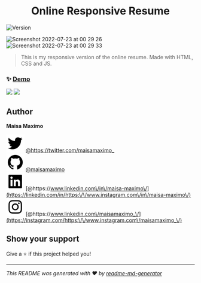 <h1 align="center">Online Responsive Resume</h1>
<p>
  <img alt="Version" src="https://img.shields.io/badge/version-0.0.1-blue.svg?cacheSeconds=2592000" />
  <a href="https://twitter.com/https:\/\/twitter.com\/maisamaximo\_" target="_blank">
  </a>
</p>
<img width="1080" alt="Screenshot 2022-07-23 at 00 29 26" src="https://user-images.githubusercontent.com/16991001/180580466-40fda2fe-d2a6-4d3e-8305-6fa6e005a2cc.png">
<img width="1080" alt="Screenshot 2022-07-23 at 00 29 33" src="https://user-images.githubusercontent.com/16991001/180580477-d082e380-b0b6-45c6-b7b2-ff929dc81767.png">

> This is my responsive version of the online resume. Made with HTML, CSS and JS.

### ✨ [Demo](https://maisamaximo.com/)

![](https://user-images.githubusercontent.com/16991001/180580466-40fda2fe-d2a6-4d3e-8305-6fa6e005a2cc.png)
![](https://user-images.githubusercontent.com/16991001/180580477-d082e380-b0b6-45c6-b7b2-ff929dc81767.png)

## Author

**Maisa Maximo**

![](/assets/bxl-twitter.svg) [@https:\/\/twitter.com\/maisamaximo\_](https://twitter.com/https:\/\/twitter.com\/maisamaximo\_) </br>
![](/assets/bxl-github.svg) [@maisamaximo](https://github.com/maisamaximo)</br>
![](/assets/bxl-linkedin-square.svg) [@https:\/\/www.linkedin.com\/in\/maisa-maximo\/](https://linkedin.com/in/https:\/\/www.instagram.com\/in\/maisa-maximo\/)</br>
![](/assets/bxl-instagram.svg) [@https:\/\/www.linkedin.com\/maisamaximo_\/](https://instagram.com/https:\/\/www.instagram.com\/maisamaximo_\/)

## Show your support

Give a ⭐️ if this project helped you!

***
_This README was generated with ❤️  by [readme-md-generator](https://github.com/kefranabg/readme-md-generator)_
